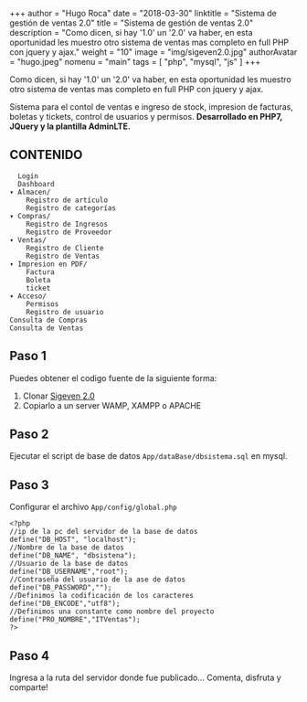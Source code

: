 +++
author = "Hugo Roca"
date =  "2018-03-30"
linktitle = "Sistema de gestión de ventas 2.0"
title =  "Sistema de gestión de ventas 2.0"
description = "Como dicen, si hay '1.0' un '2.0' va haber, en esta oportunidad les muestro otro sistema de ventas mas completo en full PHP con jquery y ajax."
weight = "10"
image =  "img/sigeven2.0.jpg"
authorAvatar =  "hugo.jpeg"
nomenu = "main"
tags = [
    "php",
    "mysql",
    "js"
]
+++

Como dicen, si hay '1.0' un '2.0' va haber, en esta oportunidad les muestro otro sistema de ventas mas completo en full PHP con jquery y ajax.

Sistema para el contol de ventas e ingreso de stock, impresion de facturas, boletas y tickets, control de usuarios y permisos. **Desarrollado en PHP7, JQuery y la plantilla AdminLTE.**

## CONTENIDO

      Login
      Dashboard
    ▾ Almacen/
	    Registro de artículo
	    Registro de categorías
    ▾ Compras/
	    Registro de Ingresos
	    Registro de Proveedor
    ▾ Ventas/
	    Registro de Cliente
	    Registro de Ventas
	▾ Impresion en PDF/
	    Factura
		Boleta
		ticket
    ▾ Acceso/
	    Permisos
	    Registro de usuario
    Consulta de Compras
    Consulta de Ventas

## Paso 1
Puedes obtener el codigo fuente de la siguiente forma:

1. Clonar [Sigeven 2.0](https://github.com/PORTAFOLIO-PROYECTOS/SIGEVEN-2.0)
2. Copiarlo a un server WAMP, XAMPP o APACHE

## Paso 2
Ejecutar el script de base de datos ```App/dataBase/dbsistema.sql``` en mysql.

## Paso 3
Configurar el archivo ```App/config/global.php```
```
<?php
//ip de la pc del servidor de la base de datos
define("DB_HOST", "localhost");
//Nombre de la base de datos
define("DB_NAME", "dbsistena");
//Usuario de la base de datos
define("DB_USERNAME","root");
//Contraseña del usuario de la ase de datos
define("DB_PASSWORD","");
//Definimos la codificación de los caracteres
define("DB_ENCODE","utf8");
//Definimos una constante como nombre del proyecto
define("PRO_NOMBRE","ITVentas");
?>
```

## Paso 4
Ingresa a la ruta del servidor donde fue publicado... Comenta, disfruta y comparte! 
